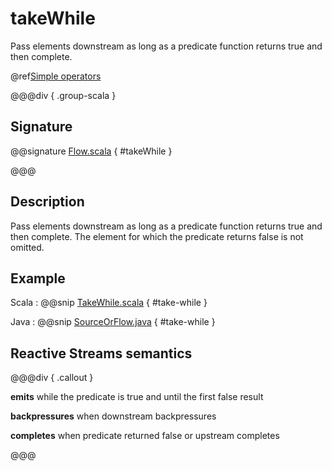 # takeWhile

Pass elements downstream as long as a predicate function returns true and then complete. 

@ref[Simple operators](../index.md#simple-operators)

@@@div { .group-scala }

## Signature

@@signature [Flow.scala](/akka-stream/src/main/scala/akka/stream/scaladsl/Flow.scala) { #takeWhile }

@@@

## Description

Pass elements downstream as long as a predicate function returns true and then complete. 
The element for which the predicate returns false is not omitted. 

## Example

Scala
:  @@snip [TakeWhile.scala](/akka-docs/src/test/scala/docs/stream/operators/sourceorflow/TakeWhile.scala) { #take-while }

Java
:   @@snip [SourceOrFlow.java](/akka-docs/src/test/java/jdocs/stream/operators/SourceOrFlow.java) { #take-while }

## Reactive Streams semantics

@@@div { .callout }

**emits** while the predicate is true and until the first false result

**backpressures** when downstream backpressures

**completes** when predicate returned false or upstream completes

@@@

